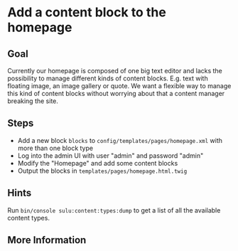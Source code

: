 Add a content block to the homepage
===================================

Goal
----

Currently our homepage is composed of one big text editor and lacks the possibility 
to manage different kinds of content blocks. E.g. text with floating image, an image 
gallery or quote. We want a flexible way to manage this kind of content blocks without 
worrying about that a content manager breaking the site.

Steps
-----

* Add a new block `blocks` to `config/templates/pages/homepage.xml` with more than one block type
* Log into the admin UI with user "admin" and password "admin"
* Modify the "Homepage" and add some content blocks
* Output the blocks in `templates/pages/homepage.html.twig`

Hints
-----

Run `bin/console sulu:content:types:dump` to get a list of all the available content types.

More Information
----------------
